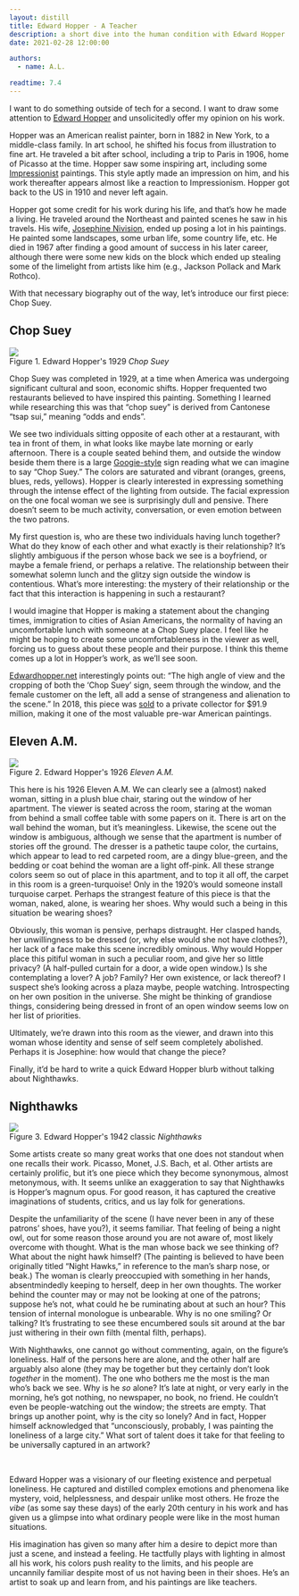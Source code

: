 ```yaml
---
layout: distill
title: Edward Hopper - A Teacher
description: a short dive into the human condition with Edward Hopper
date: 2021-02-28 12:00:00

authors:
  - name: A.L.

readtime: 7.4
---
```


I want to do something outside of tech for a second. I want to draw some attention to [Edward Hopper](https://en.wikipedia.org/wiki/Edward_Hopper) and unsolicitedly offer my opinion on his work.

Hopper was an American realist painter, born in 1882 in New York, to a middle-class family. In art school, he shifted his focus from illustration to fine art. He traveled a bit after school, including a trip to Paris in 1906, home of Picasso at the time. Hopper saw some inspiring art, including some [Impressionist](https://en.wikipedia.org/wiki/Impressionism) paintings. This style aptly made an impression on him, and his work thereafter appears almost like a reaction to Impressionism. Hopper got back to the US in 1910 and never left again.

Hopper got some credit for his work during his life, and that’s how he made a living. He traveled around the Northeast and painted scenes he saw in his travels. His wife, [Josephine Nivision](https://en.wikipedia.org/wiki/Josephine_Hopper), ended up posing a lot in his paintings. He painted some landscapes, some urban life, some country life, etc. He died in 1967 after finding a good amount of success in his later career, although there were some new kids on the block which ended up stealing some of the limelight from artists like him (e.g., Jackson Pollack and Mark Rothco).

With that necessary biography out of the way, let’s introduce our first piece: Chop Suey.

## Chop Suey

<div class="row mt-3 justify-content-center">
    <div class="col-sm mt-3 mt-md-0">
        <img class="img-fluid z-depth-1" src="{{ site.baseurl }}/assets/img/hopper-chop-suey.jpg">
    </div>
</div>
<div class="caption">
  Figure 1. Edward Hopper's 1929 <i>Chop Suey</i>
</div>

Chop Suey was completed in 1929, at a time when America was undergoing significant cultural and soon, economic shifts. Hopper frequented two restaurants believed to have inspired this painting. Something I learned while researching this was that “chop suey” is derived from Cantonese “tsap sui,” meaning “odds and ends”.

We see two individuals sitting opposite of each other at a restaurant, with tea in front of them, in what looks like maybe late morning or early afternoon. There is a couple seated behind them, and outside the window beside them there is a large [Googie-style](https://en.wikipedia.org/wiki/Googie_architecture) sign reading what we can imagine to say “Chop Suey.” The colors are saturated and vibrant (oranges, greens, blues, reds, yellows). Hopper is clearly interested in expressing something through the intense effect of the lighting from outside. The facial expression on the one focal woman we see is surprisingly dull and pensive. There doesn’t seem to be much activity, conversation, or even emotion between the two patrons.

My first question is, who are these two individuals having lunch together? What do they know of each other and what exactly is their relationship? It’s slightly ambiguous if the person whose back we see is a boyfriend, or maybe a female friend, or perhaps a relative. The relationship between their somewhat solemn lunch and the glitzy sign outside the window is contentious. What’s more interesting: the mystery of their relationship or the fact that this interaction is happening in such a restaurant?

I would imagine that Hopper is making a statement about the changing times, immigration to cities of Asian Americans, the normality of having an uncomfortable lunch with someone at a Chop Suey place. I feel like he might be hoping to create some uncomfortableness in the viewer as well, forcing us to guess about these people and their purpose. I think this theme comes up a lot in Hopper’s work, as we’ll see soon.

[Edwardhopper.net](https://www.edwardhopper.net/chop-suey.jsp) interestingly points out: “The high angle of view and the cropping of both the ‘Chop Suey’ sign, seem through the window, and the female customer on the left, all add a sense of strangeness and alienation to the scene.” In 2018, this piece was [sold](https://www.christies.com/features/Chop-Suey-by-Edward-Hopper-9407-3.aspx) to a private collector for $91.9 million, making it one of the most valuable pre-war American paintings.

## Eleven A.M.

<div class="row mt-3 justify-content-center">
    <div class="col-sm mt-3 mt-md-0">
        <img class="img-fluid z-depth-1" src="{{ site.baseurl }}/assets/img/hopper-eleven-am.jpg">
    </div>
</div>
<div class="caption">
  Figure 2. Edward Hopper's 1926 <i>Eleven A.M.</i>
</div>

This here is his 1926 Eleven A.M. We can clearly see a (almost) naked woman, sitting in a plush blue chair, staring out the window of her apartment. The viewer is seated across the room, staring at the woman from behind a small coffee table with some papers on it. There is art on the wall behind the woman, but it’s meaningless. Likewise, the scene out the window is ambiguous, although we sense that the apartment is number of stories off the ground. The dresser is a pathetic taupe color, the curtains, which appear to lead to red carpeted room, are a dingy blue-green, and the bedding or coat behind the woman are a light off-pink. All these strange colors seem so out of place in this apartment, and to top it all off, the carpet in this room is a green-turquoise! Only in the 1920’s would someone install turquoise carpet. Perhaps the strangest feature of this piece is that the woman, naked, alone, is wearing her shoes. Why would such a being in this situation be wearing shoes?

Obviously, this woman is pensive, perhaps distraught. Her clasped hands, her unwillingness to be dressed (or, why else would she not have clothes?), her lack of a face make this scene incredibly ominous. Why would Hopper place this pitiful woman in such a peculiar room, and give her so little privacy? (A half-pulled curtain for a door, a wide open window.) Is she contemplating a lover? A job? Family? Her own existence, or lack thereof? I suspect she’s looking across a plaza maybe, people watching. Introspecting on her own position in the universe. She might be thinking of grandiose things, considering being dressed in front of an open window seems low on her list of priorities.

Ultimately, we’re drawn into this room as the viewer, and drawn into this woman whose identity and sense of self seem completely abolished. Perhaps it is Josephine: how would that change the piece?

Finally, it’d be hard to write a quick Edward Hopper blurb without talking about Nighthawks.

## Nighthawks

<div class="row mt-3 justify-content-center">
    <div class="col-sm mt-3 mt-md-0">
        <img class="img-fluid z-depth-1" src="{{ site.baseurl }}/assets/img/hopper-nighthawks.jpg">
    </div>
</div>
<div class="caption">
  Figure 3. Edward Hopper's 1942 classic <i>Nighthawks</i>
</div>

Some artists create so many great works that one does not standout when one recalls their work. Picasso, Monet, J.S. Bach, et al. Other artists are certainly prolific, but it’s one piece which they become synonymous, almost metonymous, with. It seems unlike an exaggeration to say that Nighthawks is Hopper’s magnum opus. For good reason, it has captured the creative imaginations of students, critics, and us lay folk for generations.

Despite the unfamiliarity of the scene (I have never been in any of these patrons’ shoes, have you?), it seems familiar. That feeling of being a night owl, out for some reason those around you are not aware of, most likely overcome with thought. What is the man whose back we see thinking of? What about the night hawk himself? (The painting is believed to have been originally titled “Night Hawks,” in reference to the man’s sharp nose, or beak.) The woman is clearly preoccupied with something in her hands, absentmindedly keeping to herself, deep in her own thoughts. The worker behind the counter may or may not be looking at one of the patrons; suppose he’s not, what could he be ruminating about at such an hour? This tension of internal monologue is unbearable. Why is no one smiling? Or talking? It’s frustrating to see these encumbered souls sit around at the bar just withering in their own filth (mental filth, perhaps).

With Nighthawks, one cannot go without commenting, again, on the figure’s loneliness. Half of the persons here are alone, and the other half are arguably also alone (they may be together but they certainly don’t look *together* in the moment). The one who bothers me the most is the man who’s back we see. Why is he *so* alone? It’s late at night, or very early in the morning, he’s got nothing, no newspaper, no book, no friend. He couldn’t even be people-watching out the window; the streets are empty. That brings up another point, why is the city so lonely? And in fact, Hopper himself acknowledged that “unconsciously, probably, I was painting the loneliness of a large city.” What sort of talent does it take for that feeling to be universally captured in an artwork?

&nbsp;
&nbsp;

Edward Hopper was a visionary of our fleeting existence and perpetual loneliness. He captured and distilled complex emotions and phenomena like mystery, void, helplessness, and despair unlike most others. He froze the *vibe* (as some say these days) of the early 20th century in his work and has given us a glimpse into what ordinary people were like in the most human situations.

His imagination has given so many after him a desire to depict more than just a scene, and instead a feeling. He tactfully plays with lighting in almost all his work, his colors push reality to the limits, and his people are uncannily familiar despite most of us not having been in their shoes. He’s an artist to soak up and learn from, and his paintings are like teachers.
